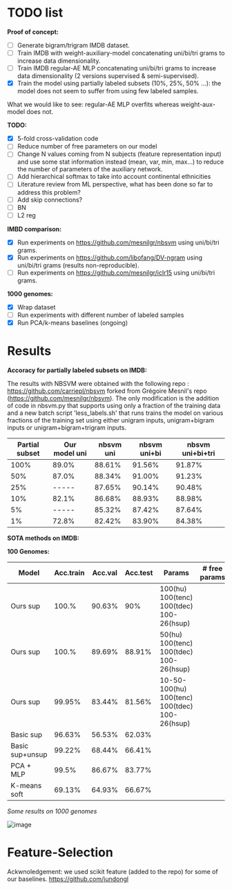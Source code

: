 # TODO list

**Proof of concept:**
- [ ] Generate bigram/trigram IMDB dataset.
- [ ] Train IMDB with weight-auxiliary-model concatenating uni/bi/tri grams to increase data dimensionality.
- [ ] Train IMDB regular-AE MLP concatenating uni/bi/tri grams to increase data dimensionality (2 versions supervised & semi-supervised).
- [x] Train the model using partially labeled subsets (10%, 25%, 50% ...): the model does not seem to suffer from using few labeled samples.

What we would like to see: regular-AE MLP overfits whereas weight-aux-model does not.

**TODO:**
- [x] 5-fold cross-validation code
- [ ] Reduce number of free parameters on our model
- [ ] Change N values coming from N subjects (feature representation input) and use some stat information instead (mean, var, min, max...) to reduce the number of parameters of the auxiliary network.
- [ ] Add hierarchical softmax to take into account continental ethnicities
- [ ] Literature review from ML perspective, what has been done so far to address this problem?
- [ ] Add skip connections?
- [ ] BN
- [ ] L2 reg

**IMBD comparison:**
- [x] Run experiments on https://github.com/mesnilgr/nbsvm using uni/bi/tri grams.
- [x] Run experiments on https://github.com/libofang/DV-ngram using uni/bi/tri grams (results non-reproducible).
- [ ] Run experiments on https://github.com/mesnilgr/iclr15 using uni/bi/tri grams.

**1000 genomes:**
- [x] Wrap dataset
- [ ] Run experiments with different number of labeled samples
- [x] Run PCA/k-means baselines (ongoing)

# Results

**Accoracy for partially labeled subsets on IMDB:**

The results with NBSVM were obtained with the following repo : https://github.com/carriepl/nbsvm forked from Grégoire Mesnil's repo (https://github.com/mesnilgr/nbsvm). The only modification is the addition of code in nbsvm.py that supports using only a fraction of the training data and a new batch script 'less_labels.sh' that runs trains the model on various fractions of the training set using either unigram inputs, unigram+bigram inputs or unigram+bigram+trigram inputs.

Partial subset|Our model uni|nbsvm uni|nbsvm uni+bi|nbsvm uni+bi+tri|
--------------|-------------|---------|------------|----------------|
|         100%|        89.0%|   88.61%|      91.56%|          91.87%|
|          50%|        87.0%|   88.34%|      91.00%|          91.23%|
|          25%|        -----|   87.65%|      90.14%|          90.48%|
|          10%|        82.1%|   86.68%|      88.93%|          88.98%|
|           5%|        -----|   85.32%|      87.42%|          87.64%|
|           1%|        72.8%|   82.42%|      83.90%|          84.38%|

**SOTA methods on IMDB:**



**100 Genomes:**

|Model|Acc.train|Acc.val|Acc.test| Params | # free params |
|-----|---------|-------|--------|--------|---------------|
|Ours sup |100.%|90.63%|90%| 100(hu) 100(tenc) 100(tdec) 100-26(hsup)| |
|Ours sup |100.%|89.69%|88.91%| 50(hu) 100(tenc) 100(tdec) 100-26(hsup)| |
|Ours sup |99.95%|83.44%|81.56%| 10-50-100(hu) 100(tenc) 100(tdec) 100-26(hsup)| |
|Basic sup|96.63%|56.53%|62.03% | | |
|Basic sup+unsup|99.22%|68.44%|66.41% | | |
|PCA +  MLP|99.5%|86.67%|83.77%|||
|K-means soft|69.13%|64.93%|66.67%|||


*Some results on 1000 genomes*

![image](./images/cm.png)

# Feature-Selection
Ackwnoledgement: we used scikit feature (added to the repo) for some of our baselines.
https://github.com/jundongl
